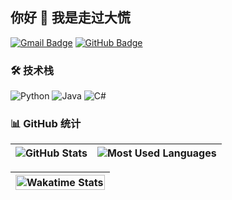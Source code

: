 ## 你好 👋 我是走过大慌

[![Gmail Badge](https://img.shields.io/badge/-zouguodahuang@outlook.com-c14438?style=for-the-badge&logo=Gmail&logoColor=white)](mailto:zouguodahuang@outlook.com)
[![GitHub Badge](https://img.shields.io/badge/-ZouGuoDaHuang-181717?style=for-the-badge&logo=github)](https://github.com/ZouGuoDaHuang)

### 🛠️ 技术栈
![Python](https://img.shields.io/badge/-Python-3776AB?style=for-the-badge&logo=python&logoColor=white)
![Java](https://img.shields.io/badge/-Java-007396?style=for-the-badge&logo=openjdk&logoColor=white)
![C#](https://img.shields.io/badge/-C%23-239120?style=for-the-badge&logo=c-sharp&logoColor=white)

### 📊 GitHub 统计
| <img align="center" alt="GitHub Stats" src="https://github-readme-stats.vercel.app/api?username=ZouGuoDaHuang&show_icons=true&count_private=true&include_all_commits=true&hide_border=true" /> | <img align="center" alt="Most Used Languages" src="https://github-readme-stats.vercel.app/api/top-langs/?username=ZouGuoDaHuang&hide_border=true&layout=compact&exclude_repo=ZouGuoDaHuang.github.io" /> |
| - | - |

| <img align="center" alt="Wakatime Stats" src="https://github-readme-stats.vercel.app/api/wakatime?username=ZouGuoDaHuang&layout=compact&hide_border=true&v=2" width="100%" /> |
| - |
